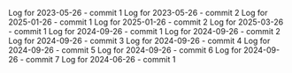 Log for 2023-05-26 - commit 1
Log for 2023-05-26 - commit 2
Log for 2025-01-26 - commit 1
Log for 2025-01-26 - commit 2
Log for 2025-03-26 - commit 1
Log for 2024-09-26 - commit 1
Log for 2024-09-26 - commit 2
Log for 2024-09-26 - commit 3
Log for 2024-09-26 - commit 4
Log for 2024-09-26 - commit 5
Log for 2024-09-26 - commit 6
Log for 2024-09-26 - commit 7
Log for 2024-06-26 - commit 1

